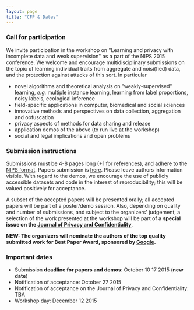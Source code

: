 ```yaml
---
layout: page
title: "CFP & Dates"
---
```


### Call for participation

We invite participation in the workshop on "Learning and privacy with incomplete data
and weak supervision" as a part of the NIPS 2015 conference. We welcome and encourage
multidisciplinary submissions on the topic of learning individual traits from
aggregate and noisi(fied) data, and the protection against attacks of this sort.
In particular

- novel algorithms and theoretical analysis on "weakly-supervised" learning, *e.g.*
multiple instance learning, learning from label proportions, noisy labels, ecological inference
- field-specific applications in computer, biomedical and social sciences
- innovative methods and perspectives on data collection, aggregation and obfuscation
- privacy aspects of methods for data sharing and release
- application demos of the above (to run live at the workshop)
- social and legal implications and open problems

### Submission instructions

Submissions must be 4-8 pages long (+1 for references), and adhere to the [NIPS format](https://nips.cc/Conferences/2015/PaperInformation/StyleFiles).
Papers submission is [here](https://easychair.org/conferences/?conf=lpiw2015). Please leave authors information visible.
With regard to the demos, we encourage the use of publicly accessible
datasets and code in the interest of reproducibility; this will be valued positively
for acceptance.

A subset of the accepted papers will be presented orally; all accepted papers will
be part of a poster/demo session. Also, depending on quality and number of submissions, and subject to the organizers' judgement, a selection of the work presented at the workshop will be part of
a **special issue on the [Journal of Privacy and Confidentiality](http://repository.cmu.edu/jpc/)**,

**NEW: The organizers will nominate the authors of the top quality submitted work for Best Paper Award, sponsored by [Google]({{site.baseurl}}/sponsors/).**

### Important dates

- Submission **deadline for papers and demos**: October <del>10</del> 17 2015 (**new date**)
- Notification of acceptance: October 27 2015
- Notification of acceptance on the Journal of Privacy and Confidentiality: TBA
- Workshop day: December 12 2015
